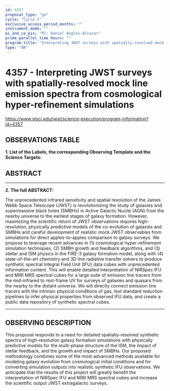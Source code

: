 ```yaml
---
id: 4357
proposal_type: "go"
cycle: "Cycle 2"
exclusive_access_period_months: ""
instrument_mode: ""
pi_and_co_pis: "PI: Daniel Angles-Alcazar"
prime_parallel_time_hours: ""
program_title: "Interpreting JWST surveys with spatially-resolved mock line emission spectra from cosmological hyper-refinement simulations"
type: "AR"
---
```

# 4357 - Interpreting JWST surveys with spatially-resolved mock line emission spectra from cosmological hyper-refinement simulations
https://www.stsci.edu/jwst/science-execution/program-information?id=4357
## OBSERVATIONS TABLE
**1. List of the Labels, the corresponding Observing Template and the Science Targets:**

## ABSTRACT

---

**2. The full ABSTRACT:**

The unprecedented infrared sensitivity and spatial resolution of the James Webb Space Telescope (JWST) is revolutionizing the study of galaxies and supermassive black holes (SMBHs) in Active Galactic Nuclei (AGN) from the nearby universe to the earliest stages of galaxy formation. However, maximizing the scientific return of JWST observations requires high-resolution, physically predictive models of the co-evolution of galaxies and SMBHs and careful development of realistic mock JWST observables from simulations for direct apples-to-apples comparison to galaxy surveys. We propose to leverage recent advances in (1) cosmological hyper-refinement simulation techniques, (2) SMBH growth and feedback algorithms, and (3) stellar and ISM physics in the FIRE-3 galaxy formation model, along with (4) state-of-the-art chemistry and 3D line radiative transfer solvers to produce synthetic spectral Integral Field Unit (IFU) data cubes with unprecedented information content. This will enable detailed interpretation of NIRSpec IFU and MIRI MRS spectral cubes for a large suite of emission line tracers from the mid-infrared to rest-frame UV for surveys of galaxies and quasars from the nearby to the distant universe. We will directly connect emission line tracers with the intrinsic physical conditions of gas, test standard reduction pipelines to infer physical properties from observed IFU data, and create a public data repository of synthetic spectral cubes.

---

## OBSERVING DESCRIPTION

This proposal responds to a need for detailed spatially-resolved synthetic spectra of high-resolution galaxy formation simulations with physically predictive models for the multi-phase structure of the ISM, the impact of stellar feedback, and the growth and impact of SMBHs. Our proposed methodology combines some of the most advanced methods available for modeling galaxy evolution from cosmological initial conditions and for converting simulation outputs into realistic synthetic IFU observations. We anticipate that the results of this project will greatly benefit the interpretation of NIRSpec IFU and MIRI MRS spectral cubes and increase the scientific output JWST extragalactic surveys.